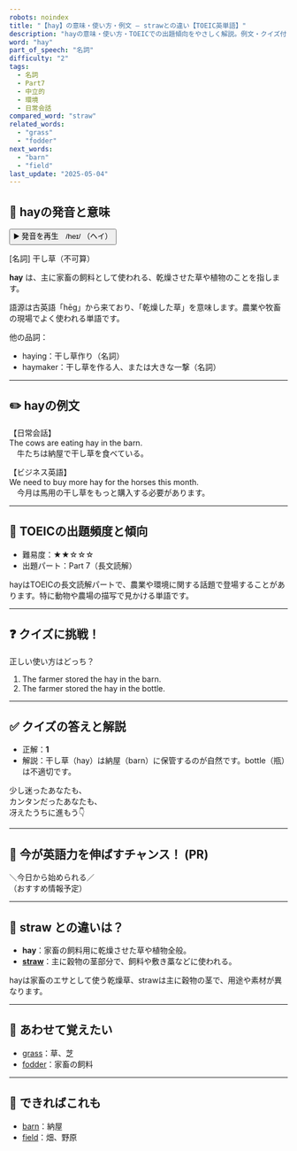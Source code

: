 ```yaml
---
robots: noindex
title: "【hay】の意味・使い方・例文 ― strawとの違い【TOEIC英単語】"
description: "hayの意味・使い方・TOEICでの出題傾向をやさしく解説。例文・クイズ付きでstrawとの違いもわかりやすく学べます。"
word: "hay"
part_of_speech: "名詞"
difficulty: "2"
tags:
  - 名詞
  - Part7
  - 中立的
  - 環境
  - 日常会話
compared_word: "straw"
related_words:
  - "grass"
  - "fodder"
next_words:
  - "barn"
  - "field"
last_update: "2025-05-04"
---
```


## 🔰 hayの発音と意味

<button class="play-audio" onclick="playTTS('hay')">
  <span class="play-audio-main">
    ▶️ 発音を再生　/heɪ/
  </span>
  <span class="play-audio-sub">
    （ヘイ）
  </span>
</button>

[名詞] 干し草（不可算）

**hay** は、主に家畜の飼料として使われる、乾燥させた草や植物のことを指します。

語源は古英語「hēg」から来ており、「乾燥した草」を意味します。農業や牧畜の現場でよく使われる単語です。

他の品詞：  
- haying：干し草作り（名詞）
- haymaker：干し草を作る人、または大きな一撃（名詞）

---

## ✏️ hayの例文

【日常会話】  
The cows are eating hay in the barn.  
　牛たちは納屋で干し草を食べている。

【ビジネス英語】  
We need to buy more hay for the horses this month.  
　今月は馬用の干し草をもっと購入する必要があります。

---

## 🎯 TOEICの出題頻度と傾向

- 難易度：★★☆☆☆
- 出題パート：Part 7（長文読解）

hayはTOEICの長文読解パートで、農業や環境に関する話題で登場することがあります。特に動物や農場の描写で見かける単語です。

---

## ❓ クイズに挑戦！

正しい使い方はどっち？

1. The farmer stored the hay in the barn.  
2. The farmer stored the hay in the bottle.

---

## ✅ クイズの答えと解説

- 正解：**1**
- 解説：干し草（hay）は納屋（barn）に保管するのが自然です。bottle（瓶）は不適切です。

少し迷ったあなたも、  
カンタンだったあなたも、  
冴えたうちに進もう👇️

---

## 🚀 今が英語力を伸ばすチャンス！ (PR)

<div class="info-center">
＼今日から始められる／<br>  
（おすすめ情報予定）
</div>

---

## 🤔  straw との違いは？

- **hay**：家畜の飼料用に乾燥させた草や植物全般。
- **[straw](/straw)**：主に穀物の茎部分で、飼料や敷き藁などに使われる。

hayは家畜のエサとして使う乾燥草、strawは主に穀物の茎で、用途や素材が異なります。

---

## 🧩 あわせて覚えたい

- [grass](/grass)：草、芝
- [fodder](/fodder)：家畜の飼料

---

## 📖 できればこれも

- [barn](/barn)：納屋
- [field](/field)：畑、野原

<!-- cvid: aid48_bid10 -->
